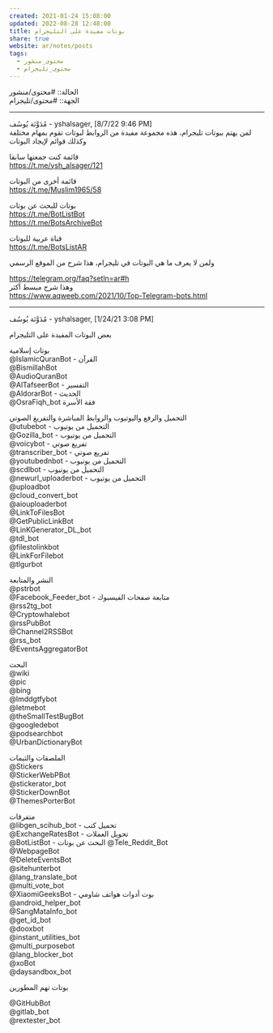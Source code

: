 ```yaml
---  
created: 2021-01-24 15:08:00  
updated: 2022-08-28 12:48:00  
title: بوتات مفيدة على التليجرام  
share: true  
website: ar/notes/posts  
tags:  
  - محتوى_منشور  
  - محتوى_تليجرام  
---  
```

  
  
الحالة:: #محتوى/منشور  
الجهة:: #محتوى/تليجرام  
  
---  
  
مُدَوَّنَة يُوسُف - yshalsager, [8/7/22 9:46 PM]  
لمن يهتم ببوتات تليجرام، هذه مجموعة مفيدة من الروابط لبوتات تقوم بمهام مختلفة وكذلك قوائم لإيجاد البوتات  
  
قائمة كنت جمعتها سابقا  
<https://t.me/ysh_alsager/121>  
  
قائمة أخرى من البوتات  
<https://t.me/Muslim1965/58>  
  
بوتات للبحث عن بوتات  
<https://t.me/BotListBot>  
<https://t.me/BotsArchiveBot>  
  
قناة عربية للبوتات  
<https://t.me/BotsListAR>  
  
ولمن لا يعرف ما هي البوتات في تليجرام، هذا شرح من الموقع الرسمي  
  
<https://telegram.org/faq?setln=ar#h>  
وهذا شرح مبسط أكثر  
<https://www.aqweeb.com/2021/10/Top-Telegram-bots.html>  
  
---  
  
مُدَوَّنَة يُوسُف - yshalsager, [1/24/21 3:08 PM]  
  
بعض البوتات المفيدة على التليجرام  
  
بوتات إسلامية  
@IslamicQuranBot - القرآن  
@BismillahBot  
@AudioQuranBot  
@AlTafseerBot - التفسير  
@AldorarBot - الحديث  
@OsraFiqh_bot فقة الأسرة  
  
التحميل والرفع واليوتيوب والروابط المباشرة والتفريغ الصوتي  
@utubebot - التحميل من يوتيوب  
@Gozilla_bot - التحميل من يوتيوب  
@voicybot - تفريع صوتي  
@transcriber_bot - تفريع صوتي  
@youtubednbot - التحميل من يوتيوب  
@scdlbot - التحميل من يوتيوب  
@newurl_uploaderbot - التحميل من يوتيوب  
@uploadbot  
@cloud_convert_bot  
@aiouploaderbot  
@LinkToFilesBot  
@GetPublicLinkBot  
@LinKGenerator_DL_bot  
@tdl_bot  
@filestolinkbot  
@LinkForFilebot  
@tlgurbot  
  
النشر والمتابعة  
@pstrbot  
@Facebook_Feeder_bot - متابعة صفحات الفيسبوك  
@rss2tg_bot  
@Cryptowhalebot  
@rssPubBot  
@Channel2RSSBot  
@rss_bot  
@EventsAggregatorBot  
  
البحث  
@wiki  
@pic  
@bing  
@lmddgtfybot  
@letmebot  
@theSmallTestBugBot  
@googledebot  
@podsearchbot  
@UrbanDictionaryBot  
  
الملصقات والثيمات  
@Stickers  
@StickerWebPBot  
@stickerator_bot  
@StickerDownBot  
@ThemesPorterBot  
  
متفرقات  
@libgen_scihub_bot - تحميل كتب  
@ExchangeRatesBot - تحويل العملات  
@BotListBot - البحث عن بوتات @Tele_Reddit_Bot  
@WebpageBot  
@DeleteEventsBot  
@sitehunterbot  
@lang_translate_bot  
@multi_vote_bot  
@XiaomiGeeksBot - بوت أدوات هواتف شاومي  
@android_helper_bot  
@SangMataInfo_bot  
@get_id_bot  
@dooxbot  
@instant_utilities_bot  
@multi_purposebot  
@lang_blocker_bot  
@xoBot  
@daysandbox_bot  
  
بوتات تهم المطورين  
  
@GitHubBot  
@gitlab_bot  
@rextester_bot  
